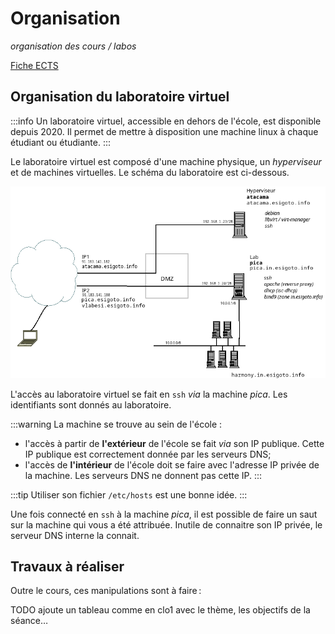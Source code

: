 # Organisation 

_organisation des cours / labos_

[Fiche ECTS](https://ects.esi-bru.be/beta/cours/ac2526_5agr1i.html)



## Organisation du laboratoire virtuel

:::info
Un laboratoire virtuel, accessible en dehors de l'école, est disponible depuis 2020. Il permet de mettre à disposition une machine linux à chaque étudiant ou étudiante. 
:::

Le laboratoire virtuel est composé d'une machine physique, un _hyperviseur_ et de machines virtuelles. Le schéma du laboratoire est ci-dessous. 

![](public/img/lab.png)

L'accès au laboratoire virtuel se fait en `ssh` _via_ la machine _pica_. Les identifiants sont donnés au laboratoire. 

:::warning
La machine se trouve au sein de l'école : 
- l'accès à partir de **l'extérieur** de l'école se fait _via_ son IP publique. Cette IP publique est correctement donnée par les serveurs DNS;
- l'accès de **l'intérieur** de l'école doit se faire avec l'adresse IP privée de la machine. Les serveurs DNS ne donnent pas cette IP.
:::

:::tip
Utiliser son fichier `/etc/hosts` est une bonne idée. 
:::

Une fois connecté en `ssh` à la machine _pica_, il est possible de faire un saut sur la machine qui vous a été attribuée. Inutile de connaitre son IP privée, le serveur DNS interne la connait. 

## Travaux à réaliser

Outre le cours, ces manipulations sont à faire : 

TODO ajoute un tableau comme en clo1 avec le thème, les objectifs de la séance…

